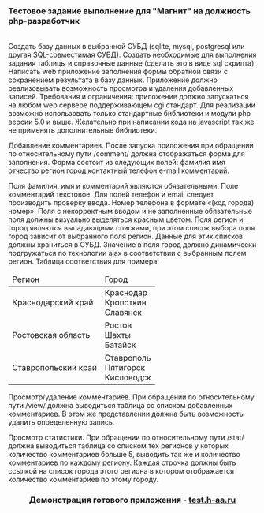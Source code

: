 <h3>Тестовое задание выполнение для "Магнит" на должность php-разработчик</h3>
<br>
Создать базу данных в выбранной СУБД (sqlite, mysql, postgresql или другая SQL-совместимая СУБД). Создать необходимые для выполнения задания таблицы и справочные данные (сделать это в виде sql скрипта).
Написать web приложение заполнения формы обратной связи с сохранением результата в базу данных. Приложение должно реализовывать возможность просмотра и удаления добавленных записей.
Требования и ограничения: приложение должно запускаться на любом web сервере поддерживающем cgi стандарт. Для реализации возможно использовать только стандартные  библиотеки и модули php версии 5.0 и выше. Желательно при написании кода на javascript так же не применять дополнительные библиотеки.

Добавление комментариев. После запуска приложения при обращении по относительному пути /comment/ должна отображаться форма для заполнения. Форма состоит из следующих полей:
фамилия
имя
отчество
регион
город
контактный телефон
e-mail
комментарий.

Поля фамилия, имя и комментарий являются обязательными. Поле комментарий текстовое. Для полей телефон и email следует производить проверку ввода. Номер телефона в формате «(код города) номер». Поля с некорректным вводом и не заполненные обязательные поля должны визуально выделяться красным цветом. Поля регион и город являются выпадающими списками, при этом список выбора поля город зависит от выбранного поля регион. Данные для этих списков должны храниться в СУБД. Значение в поля город должно динамически подгружаться по технологии ajax в соответствии с выбранным полем регион. Таблица соответствия для примера:

<table>
<thead>
<tr><td>Регион</td><td>Город</td></tr>
</thead>
<tbody>
<tr><td>Краснодарский край</td><td>Краснодар<br>Кропоткин<br>Славянск</td></tr>
<tr><td>Ростовская область</td><td>Ростов<br>Шахты<br>Батайск</td></tr>
<tr><td>Ставропольский край</td><td>Ставрополь<br>Пятигорск<br>Кисловодск</td></tr>
</tbody>
</table>

Просмотр/удаление комментариев. При обращении по относительному пути /view/ должна выводиться таблица со списком добавленных комментариев. В этом же представлении должна быть возможность удалить определенную запись.

Просмотр статистики. При обращении по относительному пути /stat/ должна выводиться таблица со списком тех регионов у которых количество комментариев больше 5, выводить так же и количество комментариев по каждому региону. Каждая строчка должны быть ссылкой на список города этого региона в котором отображается количество комментариев по этому городу.

<center><h3>Демонстрация готового приложения - <a href="http://test.h-aa.ru">test.h-aa.ru</a></h3></center>
